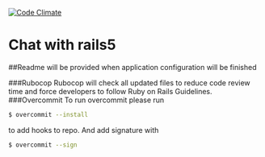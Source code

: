 [![Code Climate](https://codeclimate.com/github/106/socket-chat-with-rails5/badges/gpa.svg)](https://codeclimate.com/github/106/socket-chat-with-rails5)
# Chat with rails5

##Readme will be provided when application configuration will be finished

###Rubocop
Rubocop will check all updated files to reduce code review time and force developers to follow Ruby on Rails Guidelines.
###Overcommit
To run overcommit please run
```bash
$ overcommit --install
```
to add hooks to repo.
And add signature with
```bash
$ overcommit --sign
```
